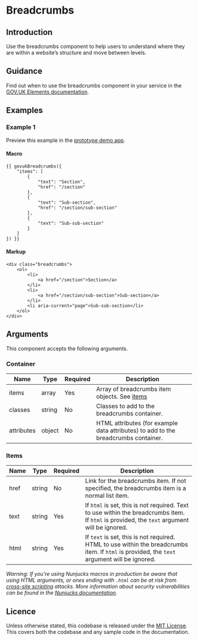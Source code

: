 # Breadcrumbs

## Introduction

Use the breadcrumbs component to help users to understand where they are within a website’s structure and move between levels.

## Guidance

Find out when to use the breadcrumbs component in your service in the [GOV.UK Elements documentation](http://govuk-elements.herokuapp.com/).

## Examples

### Example 1

Preview this example in the [prototype demo app](https://govuk-prototype-kit-macros.herokuapp.com/examples/breadcrumbs/#example-1).

#### Macro

```
{{ govukBreadcrumbs({
	"items": [
		{
			"text": "Section",
			"href": "/section"
		},
		{
			"text": "Sub-section",
			"href": "/section/sub-section"
		},
		{
			"text": "Sub-sub-section"
		}
	]
}) }}
```

#### Markup

```
<div class="breadcrumbs">
	<ol>
		<li>
			<a href="/section">Section</a>
		</li>
		<li>
			<a href="/section/sub-section">Sub-section</a>
		</li>
		<li aria-current="page">Sub-sub-section</li>
	</ol>
</div>
```

## Arguments

This component accepts the following arguments.

### Container
|Name|Type|Required|Description|
|---|---|---|---|
|items|array|Yes|Array of breadcrumbs item objects. See [items](#items)|
|classes|string|No|Classes to add to the breadcrumbs container.|
|attributes|object|No|HTML attributes (for example data attributes) to add to the breadcrumbs container.|

### Items
|Name|Type|Required|Description|
|---|---|---|---|
|href|string|No|Link for the breadcrumbs item. If not specified, the breadcrumbs item is a normal list item.|
|text|string|Yes|If `html` is set, this is not required. Text to use within the breadcrumbs item. If `html` is provided, the `text` argument will be ignored.|
|html|string|Yes|If `text` is set, this is not required. HTML to use within the breadcrumbs item. If `html` is provided, the `text` argument will be ignored.|


*Warning: If you’re using Nunjucks macros in production be aware that using HTML arguments, or ones ending with `.html` can be at risk from [cross-site scripting](https://en.wikipedia.org/wiki/Cross-site_scripting) attacks. More information about security vulnerabilities can be found in the [Nunjucks documentation](https://mozilla.github.io/nunjucks/api.html#user-defined-templates-warning).*

## Licence

Unless otherwise stated, this codebase is released under the [MIT License](https://github.com/whatterz/govuk-prototype-kit-macros/blob/master/LICENSE). This covers both the codebase and any sample code in the documentation.